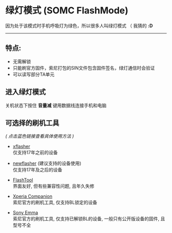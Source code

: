 # 绿灯模式 (SOMC FlashMode)

因为处于该模式时手机呼吸灯为绿色，所以很多人叫绿灯模式 （ 我猜的 **:D**

----

## 特点:
   * 无需解锁
   * 只能刷官方固件，索尼打包的SIN文件包含固件签名，绿灯通信时会验证
   * 可以读写部分TA单元

## 进入绿灯模式

关机状态下按住 **音量减** 键用数据线连接手机和电脑

## 可选择的刷机工具

*( 点击蓝色链接查看具体使用方法 )*

*   [xflasher](./FlashModeTools/xFlasher.md)  
    仅支持17年之前的设备

*   [newflasher](./FlashModeTools/newflasher.md) (建议支持的设备使用)  
    仅支持17年及之后的设备

*   [FlashTool](./FlashModeTools/FlashTool.md)  
    界面友好, 但有些兼容性问题, 且年久失修

*   [Xperia Companion](./FlashModeTools/Xperia%20Companion.md)  
    索尼官方的刷机工具, 仅支持BL锁定的设备

*   [Sony Emma](./FlashModeTools/Sony%20Emma.md)  
    索尼官方的刷机工具, 仅支持已解锁BL的设备, 一般只有公开版设备的固件, 且型号不全
